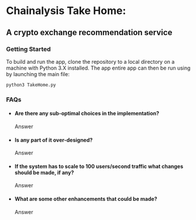 # Chainalysis Take Home:
## A crypto exchange recommendation service

### Getting Started

To build and run the app, clone the repository to a local directory on a machine with Python 3.X installed. The app entire app can then be run using by launching the main file:

```
python3 TakeHome.py
```

### FAQs

* #### Are there any sub-optimal choices in the implementation?
    Answer
* #### Is any part of it over-designed?
    Answer
* #### If the system has to scale to 100 users/second traffic what changes should be made, if any?
    Answer
* #### What are some other enhancements that could be made?
    Answer
